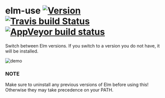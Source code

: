 # elm-use [![Version](https://img.shields.io/npm/v/elm-use.svg)](https://www.npmjs.com/package/elm-use) [![Travis build Status](https://travis-ci.org/rtfeldman/elm-use.svg?branch=master)](http://travis-ci.org/rtfeldman/elm-use) [![AppVeyor build status](https://ci.appveyor.com/api/projects/status/0j7x0mpggmtu6mms/branch/master?svg=true)](https://ci.appveyor.com/project/rtfeldman/elm-use/branch/master)

Switch between Elm versions. If you switch to a version you do not have, it will be installed.

![demo](https://cloud.githubusercontent.com/assets/1094080/21740236/4d59430a-d468-11e6-85c6-9f2e1c9ec638.gif)

### NOTE

Make sure to uninstall any previous versions of Elm before using this!
Otherwise they may take precedence on your PATH.
